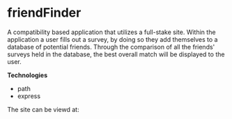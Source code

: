 # friendFinder

A compatibility based application that utilizes a full-stake site. Within the application a user fills out a survey, by doing so they add themselves to a database of potential friends. Through the comparison of all the friends' surveys held in the database, the best overall match will be displayed to the user.

__Technologies__
* path
* express

The site can be viewd at: 